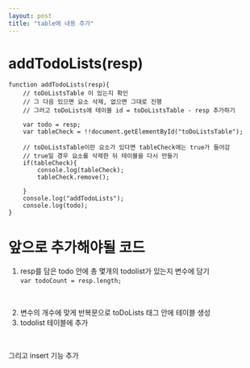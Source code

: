 ```yaml
---
layout: post
title: "table에 내용 추가"
---
```


# addTodoLists(resp)
```
function addTodoLists(resp){
    // toDoListsTable 이 있는지 확인
    // 그 다음 있으면 요소 삭제, 없으면 그대로 진행
    // 그러고 toDoLists에 테이블 id = toDoListsTable - resp 추가하기

    var todo = resp;
    var tableCheck = !!document.getElementById("toDoListsTable");

    // toDoListsTable이란 요소가 있다면 tableCheck에는 true가 들어감
    // true일 경우 요소를 삭제한 뒤 테이블을 다시 만들기
    if(tableCheck){
        console.log(tableCheck);
        tableCheck.remove();

    }
    console.log("addTodoLists");
    console.log(todo);
}
```

# 앞으로 추가해야될 코드
1) resp를 담은 todo 안에 총 몇개의 todolist가 있는지 변수에 담기  
`var todoCount = resp.length;`  

<br>

2) 변수의 개수에 맞게 반복문으로 toDoLists 태그 안에 테이블 생성  
3) todolist 테이블에 추가  

<br>

그리고 insert 기능 추가  
